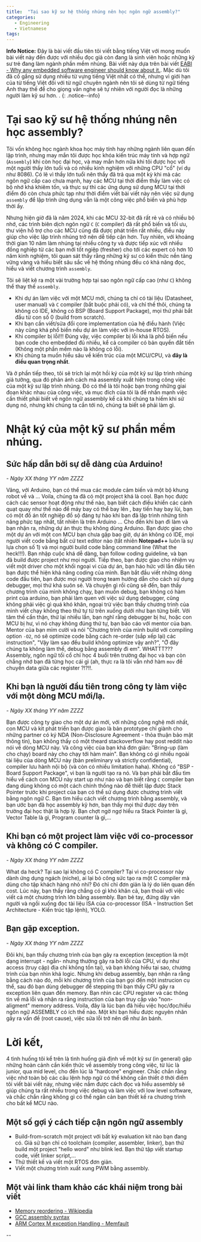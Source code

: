 ```yaml
---
title:  "Tại sao kỹ sư hệ thống nhúng nên học ngôn ngữ assembly?"
categories:
   - Engineering
   - Vietnamese
tags:
---
```

**Info Notice:** Đây là bài viết đầu tiên tôi viết bằng tiếng Việt với mong muốn bài viết này đến được với nhiều đọc giả còn đang là sinh viên hoặc những kỹ sư trẻ đang làm ngành phần mềm nhúng. Bài viết này dựa trên bài viết [EABI - Why any embedded software engineer should know about it.](https://rtos.dev/engineering/EABI/). Mặc dù tôi đã cố gắng sử dụng nhiều từ vựng tiếng Việt nhất có thể, nhưng vì giới hạn của từ tiếng Việt đối với từ ngữ chuyên ngành nên tôi sẽ dùng từ ngữ tiếng Anh thay thế để cho giọng văn nghe sẽ tự nhiên với người đọc là những người làm kỹ sư hơn. .
{: .notice--info}


# Tại sao kỹ sư hệ thống nhúng nên học assembly?
Tôi vốn không học ngành khoa học máy tính hay những ngành liên quan đến lập trình, nhưng may mắn tôi được học khóa kiến trúc máy tính và hợp ngữ (`Assembly`) khi còn học đại học, và may mắn hơn nữa khi tôi được học với một người thầy lớn tuổi và có nhiều kinh nghiệm với những CPU "cổ" (ví dụ như 8086). Có lẽ vì thầy lớn tuổi nên thầy đã trả qua một kỳ khi mà các ngôn ngữ cấp cao chưa mạnh, hay các MCU tại thời điểm thầy làm việc có bộ nhớ khá khiêm tốn, và thực sự thì các ứng dụng sử dụng MCU tại thời điểm đó còn chưa phức tạp như thời điểm viết bài viết này nên việc sử dụng `assembly` để lập trình ứng dụng vẫn là một công việc phổ biến và phù hợp thời ấy.

Nhưng hiện giờ đã là năm 2024, khi các MCU 32-bit đã rất rẻ và có nhiều bộ nhớ, các trình biên dịch ngôn ngữ `C` (`C` compiler) đã rất phổ biến và tối ưu, thư viện hỗ trợ cho các MCU cũng đã được phát triển rất nhiều, điều này giúp cho việc lập trình nhúng trở nên dễ tiếp cận hơn. Tuy nhiên, với khoảng thời gian 10 năm làm nhúng tại nhiều công ty và được tiếp xúc với nhiều đồng nghiệp từ các bạn mới tốt ngiệp (fresher) cho tới các expert có hơn 10 năm kinh nghiệm, tôi quan sát thấy rằng những kỹ sư có kiến thức nền tảng vững vàng và hiểu biết sâu sắc về hệ thống nhúng đều có khả năng đọc, hiểu và viết chương trình `assembly`.

Tôi sẽ liệt kê ra một vài trường hợp tại sao ngôn ngữ cấp cao (như `C`) không thể thay thế `assembly`.
* Khi dự án làm việc với một MCU mới, chúng ta chỉ có tài liệu (Datasheet, user manual) và `C` compiler (bắt buộc phải có), và chỉ thế thôi, chúng ta không có IDE, không có BSP (Board Support Package), mọi thứ phải bắt đầu từ con số 0 (build from scratch).
* Khi bạn cần viết/sửa đổi core implementation của hệ điều hành (Việc này cũng khá phổ biến nếu dự án làm việc với in-house RTOS).
* Khi compiler bị lỗi!!! Đúng vậy, việc compiler bị lỗi khá là phổ biến nếu bạn code cho embedded đủ nhiều, kể cả compiler có bản quyền đắt tiền (Không một phần mềm nào là không có lỗi).
* Khi chúng ta muốn hiểu sâu về kiến trúc của một MCU/CPU, và **đây là điều quan trọng nhất**.

Và ở phần tiếp theo, tôi sẽ trích lại một hồi ký của một kỹ sư lập trình nhúng giả tưởng, qua đó phản ánh cách mà assembly xuất hiện trong công việc của một kỹ sư lập trình nhúng. Đó có thể là tôi hoặc bạn trong những giai đoạn khác nhau của công việc, và mục đích của tôi là để nhấn mạnh việc cần thiết phải biết về ngôn ngữ assembly kể cả khi chúng ta hiếm khi sử dụng nó, nhưng khi chúng ta cần tới nó, chúng ta biết sẽ phải làm gì.

# Nhật ký của một kỹ sư phần mềm nhúng.
##  Sức hấp dẫn bởi sự dễ dàng của Arduino!
*- Ngày XX tháng YY năm ZZZZ*

Vâng, với Arduino, bạn có thể mua các module cảm biến và một bộ khung robot về và ... Voila, chúng ta đã có một project khá là cool. Bạn học được cách các sensor hoạt động như thế nào, bạn biết cách điều khiển các cánh quạt quay như thế nào để máy bay có thể bay lên , bay tiến hay bay lùi, bạn có một đồ án tốt nghiệp đồ sộ đáng tự hào khi bạn đã lập trình những tính năng phức tạp nhất, tất nhiên là trên Arduino ... Cho đến khi bạn đi làm và bạn nhận ra, những dự án thực thụ không dùng Arduino. Bạn được giao cho một dự án với một con MCU bạn chưa gặp bao giờ, dự án không có IDE, mọi người viết code bằng bất cứ text editor nào (tất nhiên **Notepad++** luôn là sự lựa chọn số 1) và mọi người build code bằng command line (What the heck!!!). Bạn nhập cuộc khá dễ dàng, bạn follow coding guideline, và bạn đã build được project như mọi người. Tiếp theo, bạn được giao cho nhiệm vụ viết một driver cho một khối ngoại vi của dự án, bạn háo hức với lần đầu tiên bạn được thể hiện khả năng coding của mình. Bạn bắt đầu viết những dòng code đầu tiên, bạn được mọi người trong team hướng dẫn cho cách sử dụng debugger, mọi thứ khá suôn sẻ. Và chuyện gì rồi cũng sẽ đến, bạn thấy chương trình của mình không chạy, bạn muốn debug, bạn không có hàm print của arduino, bạn phải làm quen với việc sử dụng debugger, cũng không phải việc gì quá khó khăn, ngoại trừ việc bạn  thấy chương trình của mình viết chạy không theo thứ tự từ trên xuống dưới như bạn từng biết. Với tâm thế cẩn thận, thử lại nhiều lần, bạn nghĩ rằng debugger bị hư, hoặc con MCU bị hư, vì nó chạy không đúng thứ tự, bạn báo cáo với mentor của bạn. Mentor của bạn  mỉm cười và nói "Chương trình của mình build với compiling option `-O2`, nó sẽ optimize code bằng cách re-order (sắp xếp lại) các instruction", "Vậy làm sao đểu build không optimize vậy anh?", "Ở đây chúng ta không làm thế, debug bằng assembly đi em". WHATTT??? Assembly, ngôn ngữ tối cổ chỉ học 4 buổi trên trường đại học và bạn còn chẳng nhớ bạn đã từng học cái gì (ah, thực ra là tôi vẫn nhớ hàm `mov` để chuyển data giữa các register ?!?!!.

## Khi bạn là người đầu tiên trong công ty làm việc với một dòng MCU mới/lạ.
*- Ngày XX tháng YY năm ZZZZ*

Bạn được công ty giao cho một dự án mới, với những công nghệ mới nhất, con MCU và kit phát triển bạn được giao là bản prototype chỉ giành cho những partner có ký NDA (Non-Disclosure Agreement - thỏa thuận bảo mật thông tin), bạn không thấy có một theard stackoverflow hay post reddit nào nói về dòng MCU này. Và công việc của bạn khá đơn giản: "Bring-up (làm cho chạy) board này cho chạy tới hàm main". Bạn không có gì nhiều ngoài tài liệu của dòng MCU này (bản preliminary và strictly confidential), compiler lưu hành nội bộ (và còn có nhiều limitation haha). Không có "BSP - Board Support Package", vì bạn là người tạo ra nó. Và bạn phải bắt đầu tìm hiểu về cách con MCU này start up như nào và bạn biết rằng `C` compiler bạn đang dùng không có một cách chính thống nào để thiết lập được Stack Pointer trước khi project của bạn có thể sử dụng được chương trình viết bằng ngôn ngữ C.
Bạn tìm hiểu cách viết chương trình bằng assembly, và bạn ước bạn đã học assembly kỹ hơn, bạn thấy mọi thứ được dạy trên trường đại học thật là hợp lý. Bạn chợt ngờ ngợ hiểu ra Stack Pointer là gì, Vector Table là gì, Program counter là gì,...

## Khi bạn có một project làm việc với co-processor và không có C compiler.
*- Ngày XX tháng YY năm ZZZZ*

What da heck? Tại sao lại không có C compiler? Tại vì co-processor này dành ứng dụng ngách (niche), ai lại bỏ công sức tạo ra một C compiler mà dùng cho tập khách hàng nhỏ nhỉ? Đó chỉ chỉ đơn giản là lý do liên quan đến cost. Lúc này, bạn thấy rằng chẳng có gì khó khăn cả, bạn thoải với việc viết cả một chương trình lớn bằng assembly. Bạn bẻ tay, đứng dậy vặn người và ngồi xuống đọc tài liệu ISA của co-processor (ISA - Instruction Set Architecture - Kiến trúc tập lệnh), YOLO.

## Bạn gặp exception.
*- Ngày XX tháng YY năm ZZZZ*

Đôi khi, bạn thấy chương trình của bạn gây ra exception (exception là một dạng interrupt - ngắn- nhưng thường gây ra bởi lỗi của CPU, ví dụ như access (truy cập) địa chỉ không tồn tại), và bạn không hiểu tại sao, chương trình của bạn nhìn khá logic. Nhưng khi debug assembly, bạn nhận ra rằng bằng cách nào đó, mỗi khi chương trình của bạn gọi đến một instrucion cụ thể, sau đó bạn dùng debugger để stepping thì bạn thấy CPU gây ra exception liên quan đến memory. Bạn nhìn các CPU register và các thông tin về mã lỗi và nhận ra rằng instruction của bạn truy cập vào "non-aligment" memory address. Voila, đây là lúc bạn đã hiểu việc học/đọc/hiểu ngôn ngữ ASSEMBLY có ích thế nào. Một khi bạn hiểu được nguyên nhân gây ra vấn đề (root cause), việc sửa lỗi trở nên dễ như ăn bánh.

# Lời kết,
4 tình huống tôi kể trên là tình huống giả định về một kỹ sư (in general) gặp những hoàn cảnh cần kiến thức về assembly trong công việc, từ lúc là junior, qua mid level, cho đến lúc là "hardcore" engineer. Chắc chắn rằng việc nhớ toàn bộ các câu lệnh hợp ngữ có thể không cần thiết ở thời điểm tôi viết bài viết này, nhưng việc nắm được cách đọc và hiểu assembly sẽ giúp chúng ta rất nhiều trong việc debug và làm việc với low level software, và chắc chắn rằng không gì có thể ngăn cản bạn thiết kế ra chương trình cho bất kể MCU nào.

## Một số gợi ý cách tiếp cận ngôn ngữ assembly
* Build-from-scratch một project với bất kỳ evaluation kit nào bạn đang có. Giả sử bạn chỉ có toolchain (compiler, assembler, linker), bạn thử build một project "hello word" như blink led. Bạn thử tập viết startup code, viết linker script,...
* Thử thiết kế và viết một RTOS đơn giản.
* Viết một chương trình xuất xung PWM bằng assembly.

## Một vài link tham khảo các khái niệm trong bài viết
* [Memory reordering - Wikipedia](https://en.wikipedia.org/wiki/Memory_ordering)
* [GCC assembly syntax](https://www.felixcloutier.com/documents/gcc-asm.html)
* [ARM Cortex M exception Handling - Memfault](https://interrupt.memfault.com/blog/arm-cortex-m-exceptions-and-nvic)

--
